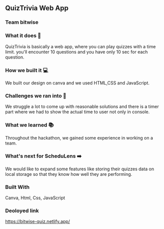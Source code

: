 ## QuizTrivia Web App
### Team bitwise 
### What it does 📅
QuizTrivia is basically a web app, where you can play quizzes with a time limit. you'll encounter 10 questions and you have only 10 sec for each question.
### How we built it 💻
We built our design on canva and we used HTML,CSS and JavaScript.
### Challenges we ran into 👊
We struggle a lot to come up with reasonable solutions and there is a timer part where we had to show the actual time to user not only in console.
### What we learned 📚
Throughout the hackathon, we gained some experience in working on a team.
### What's next for ScheduLens ➡️
We would like to expand some features like storing their quizzes data on local storage so that they know how well they are performing.
### Built With
Canva, Html, Css, JavaScript
### Deoloyed link
https://bitwise-quiz.netlify.app/
